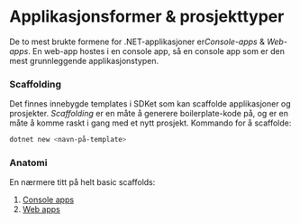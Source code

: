 # Applikasjonsformer & prosjekttyper

De to mest brukte formene for .NET-applikasjoner er*Console-apps* & _Web-apps_. En web-app hostes i en console app, så en console app som er den mest grunnleggende applikasjonstypen.

### Scaffolding

Det finnes innebygde templates i SDKet som kan scaffolde applikasjoner og prosjekter. _Scaffolding_ er en måte å generere boilerplate-kode på, og er en måte å komme raskt i gang med et nytt prosjekt. Kommando for å scaffolde:

```bash copy
dotnet new <navn-på-template>
```

### Anatomi

En nærmere titt på helt basic scaffolds:

1. [Console apps](./CONSOLE.md)
2. [Web apps](./WEB.md)
